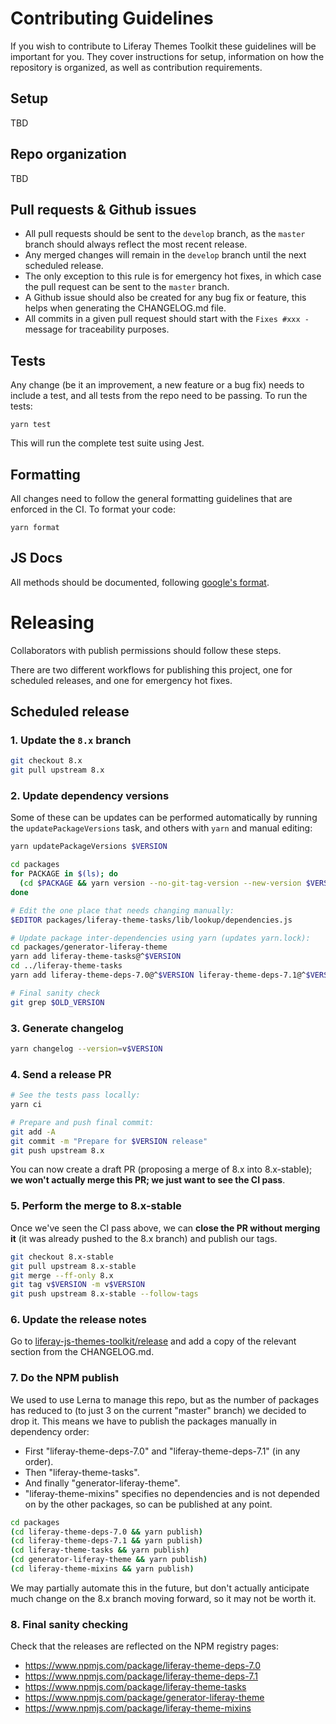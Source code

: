 # Contributing Guidelines

If you wish to contribute to Liferay Themes Toolkit these guidelines will be
important for you. They cover instructions for setup, information on how the
repository is organized, as well as contribution requirements.

## Setup

TBD

## Repo organization

TBD

## Pull requests & Github issues

-   All pull requests should be sent to the `develop` branch, as the `master`
    branch should always reflect the most recent release.
-   Any merged changes will remain in the `develop` branch until the next
    scheduled release.
-   The only exception to this rule is for emergency hot fixes, in which case the
    pull request can be sent to the `master` branch.
-   A Github issue should also be created for any bug fix or feature, this helps
    when generating the CHANGELOG.md file.
-   All commits in a given pull request should start with the `Fixes #xxx -`
    message for traceability purposes.

## Tests

Any change (be it an improvement, a new feature or a bug fix) needs to include
a test, and all tests from the repo need to be passing. To run the tests:

```
yarn test
```

This will run the complete test suite using Jest.

## Formatting

All changes need to follow the general formatting guidelines that are enforced
in the CI. To format your code:

```
yarn format
```

## JS Docs

All methods should be documented, following [google's format](https://github.com/google/closure-compiler/wiki/Annotating-JavaScript-for-the-Closure-Compiler).

# Releasing

Collaborators with publish permissions should follow these steps.

There are two different workflows for publishing this project, one for scheduled
releases, and one for emergency hot fixes.

## Scheduled release

### 1. Update the `8.x` branch

```sh
git checkout 8.x
git pull upstream 8.x
```

### 2. Update dependency versions

Some of these can be updates can be performed automatically by running the `updatePackageVersions` task, and others with `yarn` and manual editing:

```sh
yarn updatePackageVersions $VERSION

cd packages
for PACKAGE in $(ls); do
  (cd $PACKAGE && yarn version --no-git-tag-version --new-version $VERSION)
done

# Edit the one place that needs changing manually:
$EDITOR packages/liferay-theme-tasks/lib/lookup/dependencies.js

# Update package inter-dependencies using yarn (updates yarn.lock):
cd packages/generator-liferay-theme
yarn add liferay-theme-tasks@^$VERSION
cd ../liferay-theme-tasks
yarn add liferay-theme-deps-7.0@^$VERSION liferay-theme-deps-7.1@^$VERSION

# Final sanity check
git grep $OLD_VERSION
```

### 3. Generate changelog

```sh
yarn changelog --version=v$VERSION
```

### 4. Send a release PR

```sh
# See the tests pass locally:
yarn ci

# Prepare and push final commit:
git add -A
git commit -m "Prepare for $VERSION release"
git push upstream 8.x
```

You can now create a draft PR (proposing a merge of 8.x into 8.x-stable); **we won't actually merge this PR; we just want to see the CI pass**.

### 5. Perform the merge to 8.x-stable

Once we've seen the CI pass above, we can **close the PR without merging it** (it was already pushed to the 8.x branch) and publish our tags.

```sh
git checkout 8.x-stable
git pull upstream 8.x-stable
git merge --ff-only 8.x
git tag v$VERSION -m v$VERSION
git push upstream 8.x-stable --follow-tags
```

### 6. Update the release notes

Go to [liferay-js-themes-toolkit/release](https://github.com/liferay/liferay-js-themes-toolkit/releases) and add a copy of the relevant section from the CHANGELOG.md.

### 7. Do the NPM publish

We used to use Lerna to manage this repo, but as the number of packages has reduced to (to just 3 on the current "master" branch) we decided to drop it. This means we have to publish the packages manually in dependency order:

-   First "liferay-theme-deps-7.0" and "liferay-theme-deps-7.1" (in any order).
-   Then "liferay-theme-tasks".
-   And finally "generator-liferay-theme".
-   "liferay-theme-mixins" specifies no dependencies and is not depended on by the other packages, so can be published at any point.

```sh
cd packages
(cd liferay-theme-deps-7.0 && yarn publish)
(cd liferay-theme-deps-7.1 && yarn publish)
(cd liferay-theme-tasks && yarn publish)
(cd generator-liferay-theme && yarn publish)
(cd liferay-theme-mixins && yarn publish)
```

We may partially automate this in the future, but don't actually anticipate much change on the 8.x branch moving forward, so it may not be worth it.

### 8. Final sanity checking

Check that the releases are reflected on the NPM registry pages:

-   https://www.npmjs.com/package/liferay-theme-deps-7.0
-   https://www.npmjs.com/package/liferay-theme-deps-7.1
-   https://www.npmjs.com/package/liferay-theme-tasks
-   https://www.npmjs.com/package/generator-liferay-theme
-   https://www.npmjs.com/package/liferay-theme-mixins
